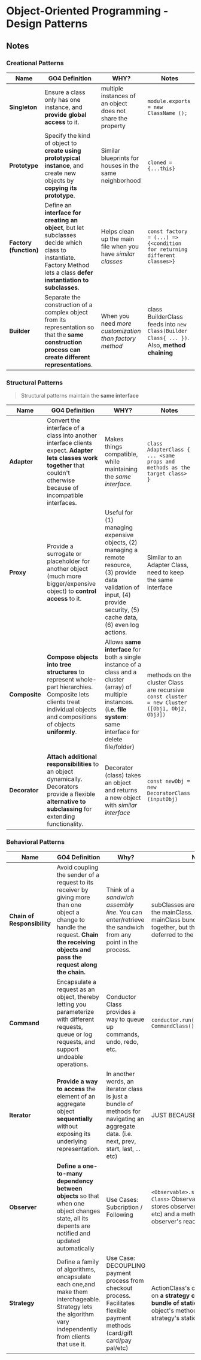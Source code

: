 # Object-Oriented Programming - Design Patterns

## Notes

### Creational Patterns

| Name                   | GO4 Definition                                                                                                                                                           | WHY?                                                         | Notes                                                                                          |
| ---------------------- | ------------------------------------------------------------------------------------------------------------------------------------------------------------------------ | ------------------------------------------------------------ | ---------------------------------------------------------------------------------------------- |
| **Singleton**          | Ensure a class only has one instance, and **provide global access** to it.                                                                                               | multiple instances of an object does not share the property  | ```module.exports = new ClassName ();```                                                       |
| **Prototype**          | Specify the kind of object to **create using prototypical instance**, and create new objects by **copying its prototype**.                                               | Similar blueprints for houses in the same neighborhood       | ```cloned = {...this}```                                                                       |
| **Factory (function)** | Define an **interface for creating an object**, but let subclasses decide which class to instantiate. Factory Method lets a class **defer instantiation to subclasses**. | Helps clean up the main file when you have *similar classes* | ```const factory = (...) => {<condition for returning different classes>}```                   |
| **Builder**            | Separate the construction of a complex object from its representation so that the **same construction process can create different representations**.                    | When you need *more customization than factory method*       | class BuilderClass feeds into ```new Class(Builder Class{ ... })```. Also, **method chaining** |

### Structural Patterns
> Structural patterns maintain the **same interface**

| Name          | GO4 Definition                                                                                                                                                             | WHY?                                                                                                                                                                         | Notes                                                                                           |
| ------------- | -------------------------------------------------------------------------------------------------------------------------------------------------------------------------- | ---------------------------------------------------------------------------------------------------------------------------------------------------------------------------- | ----------------------------------------------------------------------------------------------- |
| **Adapter**   | Convert the interface of a class into another interface clients expect. **Adapter lets classes work together** that couldn't otherwise because of incompatible interfaces. | Makes things compatible, while maintaining the *same interface*.                                                                                                                | ```class AdapterClass { ... <same props and methods as the target class> }```                   |
| **Proxy**     | Provide a surrogate or placeholder for another object (much more bigger/expensive object) to **control access** to it.                                                     | Useful for (1) managing expensive objects, (2) managing a remote resource, (3) provide data validation of input, (4) provide security, (5) cache data, (6) even log actions. | Similar to an Adapter Class, need to keep the same interface                                    |
| **Composite** | **Compose objects into tree structures** to represent whole-part hierarchies. Composite lets clients treat individual objects and compositions of objects **uniformly**.   | Allows **same interface** for both a single instance of a class and a cluster (array) of multiple instances. (**i.e. file system**: same interface for delete file/folder)   | methods on the cluster Class are recursive ``const cluster = new Cluster ([Obj1, Obj2, Obj3])`` |
| **Decorator** | **Attach additional responsibilities** to an object dynamically. Decorators provide a flexible **alternative to subclassing** for extending functionality.                 | Decorator (class) takes an object and returns a new object with *similar interface*                                                                                            | ```const newObj = new DecoratorClass (inputObj)```                                              |


### Behavioral Patterns

| Name                           | GO4 Definition                                                                                                                                                                         | Why?                                                                                                                                                                       | Notes                                                                                           |
| ---------------               | --------------------------------------------------------------------------------------------------------------------------------------------------------------------------              | ---------------------------------------------------------------------------------------------------------------------------------------------------------------------------- | ----------------------------------------------------------------------------------------------- |
| **Chain of Responsibility**   | Avoid coupling the sender of a request to its receiver by giving more than one object a change to handle the request. **Chain the receiving objects and pass the request along the chain.** | Think of a *sandwich assembly line*. You can enter/retrieve the sandwich from any point in the process.                                                    |  subClasses are chained to form the mainClass. Constructor of the mainClass bundles the objects together, but the methods are deferred to the subClass.                   |
| **Command**                   | Encapsulate a request as an object, thereby letting you parameterize with different requests, queue or log requests, and support undoable operations.                                      | Conductor Class provides a way to queue up commands, undo, redo, etc.                         | ```conductor.run(new CommandClass());```                               |
| **Iterator**                  | **Provide a way to access** the element of an aggregate object **sequentially** without exposing its underlying representation.                                                           | In another words, an iterator class is just a bundle of methods for navigating an aggregate data. (i.e. next, prev, start, last, ... etc) |JUST BECAUSE                                              |
| **Observer**                  | **Define a one-to-many dependency between objects** so that when one object changes state, all its depents are notified and updated automatically                                     |  Use Cases: Subcription / Following                                                                                                                | ```<Observable>.subscribe(<Observer Class>``` Observable's constructor stores observer objects (as array, etc) and a method that triggers observer's reaction                                          |
| **Strategy**                   | Define a family of algorithms, encapsulate each one,and make them interchageable. Strategy lets the algorithm vary independently from clients that use it.                           | Use Case: DECOUPLING payment process from checkout process. Facilitates flexible payment methods (card/gift card/pay pal/etc)| ActionClass's constructor is built on **a strategy class, which is a bundle of static methods**. Action object's method invokes the strategy's static method.                                          |
